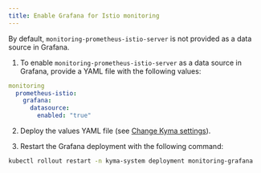 ```yaml
---
title: Enable Grafana for Istio monitoring    
---
```


By default, `monitoring-prometheus-istio-server` is not provided as a data source in Grafana.

1. To enable `monitoring-prometheus-istio-server` as a data source in Grafana, provide a YAML file with the following values:

  ```yaml
  monitoring  
    prometheus-istio:
      grafana:
        datasource:
          enabled: "true"
  ```

2. Deploy the values YAML file (see [Change Kyma settings](../03-change-kyma-config-values.md)).

3. Restart the Grafana deployment with the following command:

  ```bash
  kubectl rollout restart -n kyma-system deployment monitoring-grafana
  ```
